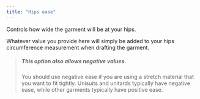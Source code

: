 ```yaml
---
title: "Hips ease"
---
```


Controls how wide the garment will be at your hips.

Whatever value you provide here will simply be added to your hips circumference measurement when drafting the garment.

> ##### This option also allows negative values.
>
> You should use negative ease if you are using a stretch material that you want to fit tightly. Unisuits and unitards typically have negative ease, while other garments typically have positive ease.




